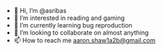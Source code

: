 - 👋 Hi, I’m @asribas
- 👀 I’m interested in reading and gaming
- 🌱 I’m currently learning bug reproduction
- 💞️ I’m looking to collaborate on almost anything
- 📫 How to reach me aaron.shaw1a2b@gmail.com

<!---
asribas/asribas is a ✨ special ✨ repository because its `README.md` (this file) appears on your GitHub profile.
You can click the Preview link to take a look at your changes.
--->
